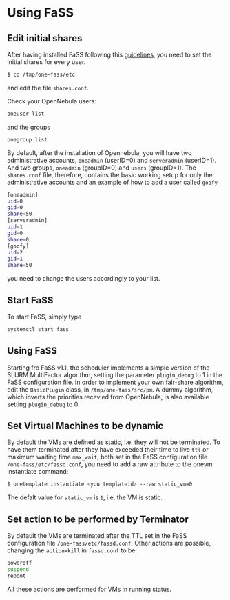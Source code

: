 # Using FaSS

## Edit initial shares
After having installed FaSS following this [guidelines](https://github.com/indigo-dc/one-fass/blob/indigo-test/doc/install.md), you need to set the initial shares for every user.

```bash
$ cd /tmp/one-fass/etc
```
and edit the file ```shares.conf```.

Check your OpenNebula users:
```bash 
oneuser list
```
and the groups
```bash 
onegroup list
```

By default, after the installation of Opennebula, you will have two administrative accounts, ```oneadmin``` (userID=0) and ```serveradmin``` (userID=1). And two groups, ```oneadmin``` (groupID=0) and ```users``` (groupID=1).
The ```shares.conf``` file, therefore, contains the basic working setup for only the administrative accounts and an example of how to add a user called ```goofy```
```bash
[oneadmin]
uid=0
gid=0
share=50
[serveradmin]
uid=1
gid=0
share=0
[goofy]
uid=2
gid=1
share=50
```
you need to change the users accordingly to your list.

## Start FaSS
To start FaSS, simply type 
```bash
systemctl start fass
```

## Using FaSS
Starting fro FaSS v1.1, the scheduler implements a simple version of the SLURM MultiFactor algorithm, setting the parameter ```plugin_debug``` to 1 in the FaSS configuration file.
In order to implement your own fair-share algorithm, edit the ```BasicPlugin``` class, in ```/tmp/one-fass/src/pm```.
A dummy algorithm, which inverts the priorities recevied from OpenNebula, is also available setting ```plugin_debug``` to 0.  

## Set Virtual Machines to be dynamic
By default the VMs are defined as static, i.e. they will not be terminated.
To have them terminated after they have exceeded their time to live ```ttl``` or maximum waiting time ```max_wait```, both set in the FaSS configuration file ```/one-fass/etc/fassd.conf```, you need to add a raw attribute to the onevm instantiate command:
```bash
$ onetemplate instantiate <yourtemplateid> --raw static_vm=0
```
The defalt value for ```static_vm``` is ```1```, i.e. the VM is static. 

## Set action to be performed by Terminator
By default the VMs are terminated after the TTL set in the FaSS configuration file ```/one-fass/etc/fassd.conf```. Other actions are possible, changing the ```action=kill``` in ```fassd.conf``` to be:
```bash
poweroff
suspend
reboot
```
All these actions are performed for VMs in running status.


